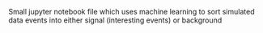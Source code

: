 Small jupyter notebook file which uses machine learning to sort simulated data events into either signal (interesting events) or background
